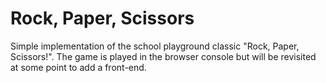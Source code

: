 # Rock, Paper, Scissors
Simple implementation of the school playground classic "Rock, Paper, Scissors!". The game is played in the browser console but will be revisited at some point to add a front-end.